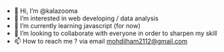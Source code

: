 - 👋 Hi, I’m @kalazooma
- 👀 I’m interested in web developing / data analysis
- 🌱 I’m currently learning javascript (for now)
- 💞️ I’m looking to collaborate with everyone in order to sharpen my skill
- 📫 How to reach me ? via email mohdilham2112@gmail.com

<!---
kalazooma/kalazooma is a ✨ special ✨ repository because its `README.md` (this file) appears on your GitHub profile.
You can click the Preview link to take a look at your changes.
--->
